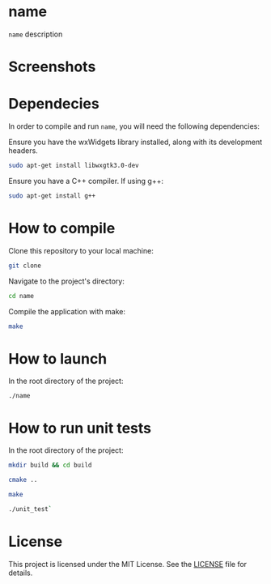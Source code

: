 # name

`name` description

# Screenshots


# Dependecies

In order to compile and run `name`, you will need the following dependencies:

Ensure you have the wxWidgets library installed, along with its development headers.


```sh
sudo apt-get install libwxgtk3.0-dev
```

Ensure you have a C++ compiler. If using g++:

```sh
sudo apt-get install g++
```
# How to compile

Clone this repository to your local machine:

```sh
git clone 
```

Navigate to the project's directory:

```sh
cd name
```
Compile the application with make:

```sh
make
```
# How to launch

In the root directory of the project:

```
./name
```

# How to run unit tests

In the root directory of the project:

```sh 
mkdir build && cd build
```

```sh
cmake ..
```

```sh
make
```

```sh
./unit_test`
```

# License

This project is licensed under the MIT License. See the [LICENSE](LICENSE) file for details.

